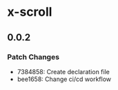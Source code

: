 # x-scroll

## 0.0.2

### Patch Changes

- 7384858: Create declaration file
- bee1658: Change ci/cd workflow
